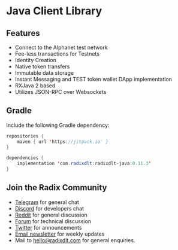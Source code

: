 # Java Client Library

## Features

* Connect to the Alphanet test network
* Fee-less transactions for Testnets
* Identity Creation
* Native token transfers
* Immutable data storage
* Instant Messaging and TEST token wallet DApp implementation
* RXJava 2 based
* Utilizes JSON-RPC over Websockets

## Gradle

Include the following Gradle dependency:

```java
repositories {
    maven { url 'https://jitpack.io' }
}
```

```java
dependencies {
    implementation 'com.radixdlt:radixdlt-java:0.11.3'
}
```

## Join the Radix Community

* ​[Telegram](https://t.me/radix_dlt) for general chat
* ​[Discord](https://discord.gg/7Q7HSZZ) for developers chat
* ​[Reddit](https://reddit.com/r/radix) for general discussion
* ​[Forum](https://forum.radixdlt.com/) for technical discussion
* ​[Twitter](https://twitter.com/radixdlt) for announcements
* ​[Email newsletter](https://radixdlt.typeform.com/to/nyKvMV) for weekly updates
* Mail to [hello@radixdlt.com](mailto:info@radixdlt.com) for general enquiries.




